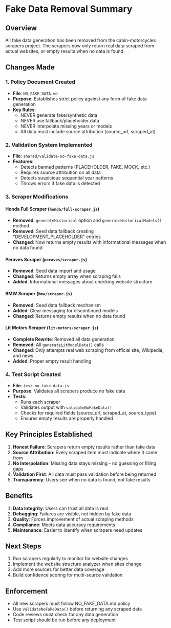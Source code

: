 # Fake Data Removal Summary

## Overview
All fake data generation has been removed from the cabin-motorcycles scrapers project. The scrapers now only return real data scraped from actual websites, or empty results when no data is found.

## Changes Made

### 1. Policy Document Created
- **File**: `NO_FAKE_DATA.md`
- **Purpose**: Establishes strict policy against any form of fake data generation
- **Key Rules**:
  - NEVER generate fake/synthetic data
  - NEVER use fallback/placeholder data
  - NEVER interpolate missing years or models
  - All data must include source attribution (source_url, scraped_at)

### 2. Validation System Implemented
- **File**: `shared/validate-no-fake-data.js`
- **Features**:
  - Detects banned patterns (PLACEHOLDER, FAKE, MOCK, etc.)
  - Requires source attribution on all data
  - Detects suspicious sequential year patterns
  - Throws errors if fake data is detected

### 3. Scraper Modifications

#### Honda Full Scraper (`honda/full-scraper.js`)
- **Removed**: `generateHistorical` option and `generateHistoricalModels()` method
- **Removed**: Seed data fallback creating "DEVELOPMENT_PLACEHOLDER" entries
- **Changed**: Now returns empty results with informational messages when no data found

#### Peraves Scraper (`peraves/scraper.js`)
- **Removed**: Seed data import and usage
- **Changed**: Returns empty array when scraping fails
- **Added**: Informational messages about checking website structure

#### BMW Scraper (`bmw/scraper.js`)
- **Removed**: Seed data fallback mechanism
- **Added**: Clear messaging for discontinued models
- **Changed**: Returns empty results when no data found

#### Lit Motors Scraper (`lit-motors/scraper.js`)
- **Complete Rewrite**: Removed all data generation
- **Removed**: All `generateLitModelData()` calls
- **Changed**: Only attempts real web scraping from official site, Wikipedia, and news
- **Added**: Proper empty result handling

### 4. Test Script Created
- **File**: `test-no-fake-data.js`
- **Purpose**: Validates all scrapers produce no fake data
- **Tests**:
  - Runs each scraper
  - Validates output with `validateNoFakeData()`
  - Checks for required fields (source_url, scraped_at, source_type)
  - Ensures empty results are properly handled

## Key Principles Established

1. **Honest Failure**: Scrapers return empty results rather than fake data
2. **Source Attribution**: Every scraped item must indicate where it came from
3. **No Interpolation**: Missing data stays missing - no guessing or filling gaps
4. **Validation First**: All data must pass validation before being returned
5. **Transparency**: Users see when no data is found, not fake results

## Benefits

1. **Data Integrity**: Users can trust all data is real
2. **Debugging**: Failures are visible, not hidden by fake data
3. **Quality**: Forces improvement of actual scraping methods
4. **Compliance**: Meets data accuracy requirements
5. **Maintenance**: Easier to identify when scrapers need updates

## Next Steps

1. Run scrapers regularly to monitor for website changes
2. Implement the website structure analyzer when sites change
3. Add more sources for better data coverage
4. Build confidence scoring for multi-source validation

## Enforcement

- All new scrapers must follow NO_FAKE_DATA.md policy
- Use `validateNoFakeData()` before returning any scraped data
- Code reviews must check for any data generation
- Test script should be run before any deployment